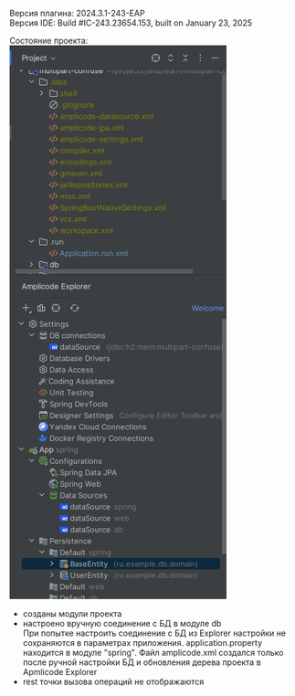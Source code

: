 Версия плагина: 2024.3.1-243-EAP   
Версия IDE: Build #IC-243.23654.153, built on January 23, 2025   

Состояние проекта:   
![Состояние Amplicode Explorer](doc/img/Спроект%20только%20создан.%20Apmlicode%20Explorer%20и%20параметры%20плагина%20в%20папке%20IDE.png)

- созданы модули проекта
- настроено вручную соединение с БД в модуле db   
  При попытке настроить соединение с БД из Explorer настройки не сохраняются в параметрах приложения.
  application.property находится в модуле "spring".
  Файл amplicode.xml создался только после ручной настройки БД и обновления дерева проекта в Apmlicode Explorer
- rest точки вызова операций не отображаются
    